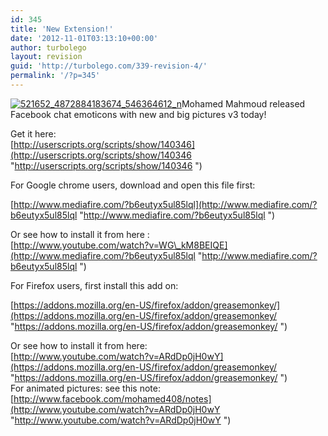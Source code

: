 ```yaml
---
id: 345
title: 'New Extension!'
date: '2012-11-01T03:13:10+00:00'
author: turbolego
layout: revision
guid: 'http://turbolego.com/339-revision-4/'
permalink: '/?p=345'
---
```


[![](https://turbolego.com/wp-content/uploads/2012/11/521652_4872884183674_546364612_n.jpeg "521652_4872884183674_546364612_n")](https://turbolego.com/wp-content/uploads/2012/11/521652_4872884183674_546364612_n.jpeg)Mohamed Mahmoud released Facebook chat emoticons with new and big pictures v3 today!

Get it here:  
[http://userscripts.org/scripts/show/140346](http://userscripts.org/scripts/show/140346  "http://userscripts.org/scripts/show/140346 ")

For Google chrome users, download and open this file first:

[http://www.mediafire.com/?b6eutyx5ul85lql](http://www.mediafire.com/?b6eutyx5ul85lql   "http://www.mediafire.com/?b6eutyx5ul85lql  ")

Or see how to install it from here :  
[http://www.youtube.com/watch?v=WG\_kM8BEIQE](http://www.mediafire.com/?b6eutyx5ul85lql   "http://www.mediafire.com/?b6eutyx5ul85lql  ")

For Firefox users, first install this add on:

[https://addons.mozilla.org/en-US/firefox/addon/greasemonkey/](https://addons.mozilla.org/en-US/firefox/addon/greasemonkey/   "https://addons.mozilla.org/en-US/firefox/addon/greasemonkey/  ")

Or see how to install it from here:  
[http://www.youtube.com/watch?v=ARdDp0jH0wY](https://addons.mozilla.org/en-US/firefox/addon/greasemonkey/   "https://addons.mozilla.org/en-US/firefox/addon/greasemonkey/  ")  
For animated pictures: see this note:  
[http://www.facebook.com/mohamed408/notes](http://www.youtube.com/watch?v=ARdDp0jH0wY   "http://www.youtube.com/watch?v=ARdDp0jH0wY  ")